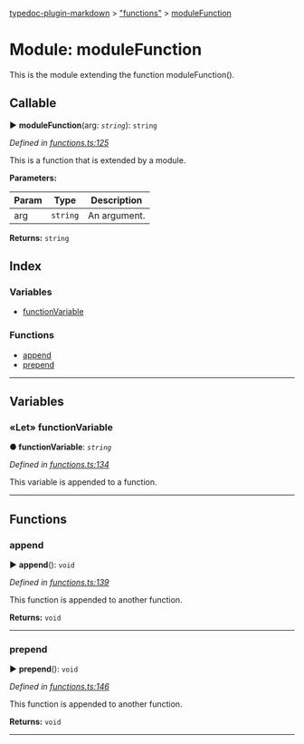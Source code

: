 [typedoc-plugin-markdown](../README.md) > ["functions"](../modules/_functions_.md) > [moduleFunction](../modules/_functions_.modulefunction.md)



# Module: moduleFunction


This is the module extending the function moduleFunction().

## Callable
► **moduleFunction**(arg: *`string`*): `string`



*Defined in [functions.ts:125](https://github.com/tgreyjs/typedoc-plugin-markdown/blob/bb94e89/tests/src/functions.ts#L125)*



This is a function that is extended by a module.


**Parameters:**

| Param | Type | Description |
| ------ | ------ | ------ |
| arg | `string`   |  An argument. |





**Returns:** `string`




## Index

### Variables

* [functionVariable](_functions_.modulefunction.md#functionvariable)


### Functions

* [append](_functions_.modulefunction.md#append)
* [prepend](_functions_.modulefunction.md#prepend)



---
## Variables
<a id="functionvariable"></a>

### «Let» functionVariable

**●  functionVariable**:  *`string`* 

*Defined in [functions.ts:134](https://github.com/tgreyjs/typedoc-plugin-markdown/blob/bb94e89/tests/src/functions.ts#L134)*



This variable is appended to a function.




___


## Functions
<a id="append"></a>

###  append

► **append**(): `void`



*Defined in [functions.ts:139](https://github.com/tgreyjs/typedoc-plugin-markdown/blob/bb94e89/tests/src/functions.ts#L139)*



This function is appended to another function.




**Returns:** `void`





___

<a id="prepend"></a>

###  prepend

► **prepend**(): `void`



*Defined in [functions.ts:146](https://github.com/tgreyjs/typedoc-plugin-markdown/blob/bb94e89/tests/src/functions.ts#L146)*



This function is appended to another function.




**Returns:** `void`





___


